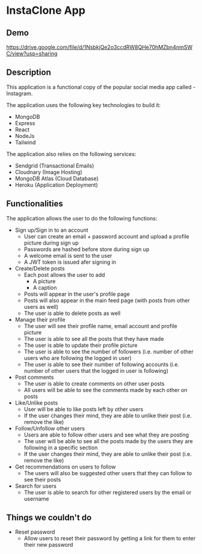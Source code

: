 # InstaClone App

## Demo
https://drive.google.com/file/d/1NsbkjQe2o3ccdRW8QHe70hMZbn4nmSWC/view?usp=sharing

## Description

This application is a functional copy of the popular social media app called - Instagram. 

The application uses the following key technologies to build it:
* MongoDB
* Express
* React 
* NodeJs
* Tailwind

The application also relies on the following services:
* Sendgrid (Transactional Emails)
* Cloudnary (Image Hosting)
* MongoDB Atlas (Cloud Database)
* Heroku (Application Deployment)


## Functionalities

The application allows the user to do the following functions:
* Sign up/Sign in to an account 
    * User can create an email + password account and upload a profile picture during sign up
    * Passwords are hashed before store during sign up
    * A welcome email is sent to the user
    * A JWT token is issued afer signing in 
* Create/Delete posts
    * Each post allows the user to add
        * A picture 
        * A caption
    * Posts will appear in the user's profile page
    * Posts will also appear in the main feed page (with posts from other users as well)
    * The user is able to delete posts as well
* Manage their profile
    * The user will see their profile name, email account and profile picture
    * The user is able to see all the posts that they have made
    * The user is able to update their profile picture
    * The user is able to see the number of followers (i.e. number of other users who are following the logged in user)
    * The user is able to see their number of following accounts (i.e. number of other users that the logged in user is following)
* Post comments 
    * The user is able to create comments on other user posts 
    * All users will be able to see the comments made by each other on posts
* Like/Unlike posts 
    * User will be able to like posts left by other users 
    * If the user changes their mind, they are able to unlike their post (i.e. remove the like)
* Follow/Unfollow other users
    * Users are able to follow other users and see what they are posting
    * The user will be able to see all the posts made by the users they are following in a specific section
    * If the user changes their mind, they are able to unlike their post (i.e. remove the like)
* Get recommendations on users to follow
    * The users will also be suggested other users that they can follow to see their posts
* Search for users
    * The user is able to search for other registered users by the email or username


## Things we couldn't do
* Reset password
    * Allow users to reset their password by getting a link for them to enter their new password
